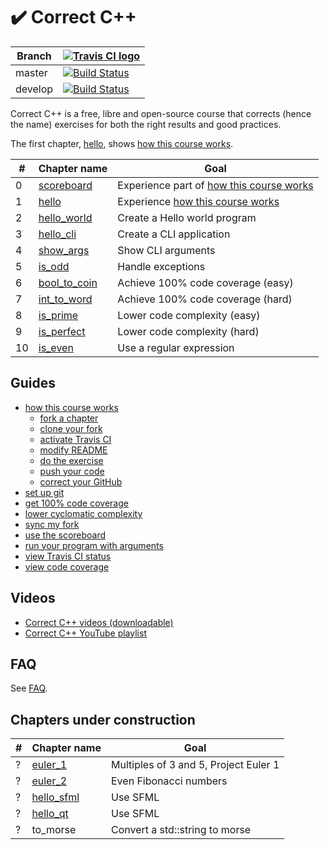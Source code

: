 # :heavy_check_mark: Correct C++

Branch|[![Travis CI logo](pics/TravisCI.png)](https://travis-ci.org)
---|---
master|[![Build Status](https://travis-ci.org/pbrinker/correct_cpp.svg?branch=master)](https://travis-ci.org/pbrinker/correct_cpp)
develop|[![Build Status](https://travis-ci.org/pbrinker/correct_cpp.svg?branch=develop)](https://travis-ci.org/pbrinker/correct_cpp)

Correct C++ is a free, libre and open-source course that corrects (hence the name) exercises for both the right results and good practices.

The first chapter, [hello](https://github.com/richelbilderbeek/correct_cpp), shows [how this course works](doc/how_this_course_works.md).

#|Chapter name|Goal
---|---|---
 0|[scoreboard](https://github.com/richelbilderbeek/correct_cpp_scoreboard)|Experience part of [how this course works](doc/how_this_course_works.md)
 1|[hello](https://github.com/richelbilderbeek/correct_cpp_hello)|Experience [how this course works](doc/how_this_course_works.md)
 2|[hello_world](https://github.com/richelbilderbeek/correct_cpp_hello_world)|Create a Hello world program
 3|[hello_cli](https://github.com/richelbilderbeek/correct_cpp_hello_cli)|Create a CLI application
 4|[show_args](https://github.com/richelbilderbeek/correct_cpp_show_args)|Show CLI arguments
 5|[is_odd](https://github.com/richelbilderbeek/correct_cpp_is_odd)|Handle exceptions
 6|[bool_to_coin](https://github.com/richelbilderbeek/correct_cpp_bool_to_coin)|Achieve 100% code coverage (easy)
 7|[int_to_word](https://github.com/richelbilderbeek/correct_cpp_int_to_word)|Achieve 100% code coverage (hard)
 8|[is_prime](https://github.com/richelbilderbeek/correct_cpp_is_prime)|Lower code complexity (easy)
 9|[is_perfect](https://github.com/richelbilderbeek/correct_cpp_is_perfect)|Lower code complexity (hard)
10|[is_even](https://github.com/richelbilderbeek/correct_cpp_is_even)|Use a regular expression

## Guides

 * [how this course works](doc/how_this_course_works.md)
    * [fork a chapter](doc/fork_a_chapter.md)
    * [clone your fork](doc/clone_your_fork.md)
    * [activate Travis CI](doc/activate.md)
    * [modify README](doc/modify_readme.md)
    * [do the exercise](doc/do_the_exercise.md)
    * [push your code](doc/push_your_code.md)
    * [correct your GitHub](doc/correct_your_github.md)
 * [set up git](doc/set_up_git.md)
 * [get 100% code coverage](doc/get_100_percent_code_coverage.md)
 * [lower cyclomatic complexity](doc/lower_cyclomatic_complexity.md)
 * [sync my fork](doc/sync_my_fork.md)
 * [use the scoreboard](doc/use_the_scoreboard.md)
 * [run your program with arguments](doc/run_your_program_with_arguments.md)
 * [view Travis CI status](doc/view_status.md)
 * [view code coverage](doc/view_status.md)

## Videos

 * [Correct C++ videos (downloadable)](https://github.com/richelbilderbeek/correct_cpp_videos)
 * [Correct C++ YouTube playlist](https://www.youtube.com/playlist?list=PLu8_ZyzXyRDGrht1eWbzjbAC1NxG1jN1T)

## FAQ

See [FAQ](doc/faq.md).

## Chapters under construction

#|Chapter name|Goal
---|---|---
? |[euler_1](https://github.com/richelbilderbeek/correct_cpp_euler_1)|Multiples of 3 and 5, Project Euler 1
? |[euler_2](https://github.com/richelbilderbeek/correct_cpp_euler_2)|Even Fibonacci numbers
? |[hello_sfml](https://github.com/richelbilderbeek/correct_cpp_hello_sfml)|Use SFML
? |[hello_qt](https://github.com/richelbilderbeek/correct_cpp_hello_qt)|Use SFML
? |to_morse|Convert a std::string to morse
